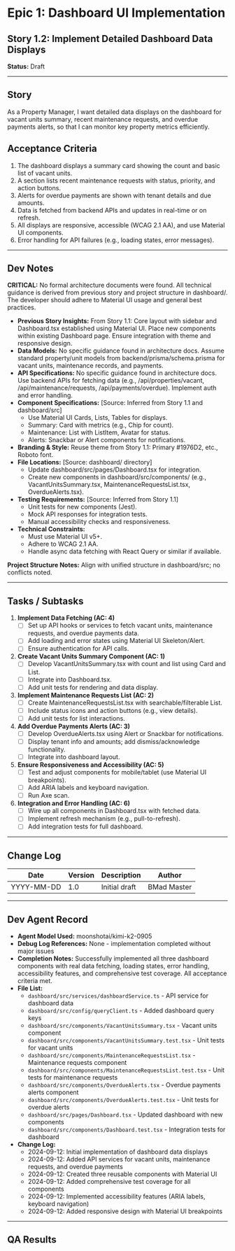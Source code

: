 # Epic 1: Dashboard UI Implementation

## Story 1.2: Implement Detailed Dashboard Data Displays

**Status:** Draft

---

## Story

As a Property Manager, I want detailed data displays on the dashboard for vacant units summary, recent maintenance requests, and overdue payments alerts, so that I can monitor key property metrics efficiently.

## Acceptance Criteria

1. The dashboard displays a summary card showing the count and basic list of vacant units.
2. A section lists recent maintenance requests with status, priority, and action buttons.
3. Alerts for overdue payments are shown with tenant details and due amounts.
4. Data is fetched from backend APIs and updates in real-time or on refresh.
5. All displays are responsive, accessible (WCAG 2.1 AA), and use Material UI components.
6. Error handling for API failures (e.g., loading states, error messages).

---

## Dev Notes

**CRITICAL:** No formal architecture documents were found. All technical guidance is derived from previous story and project structure in dashboard/. The developer should adhere to Material UI usage and general best practices.

- **Previous Story Insights:** From Story 1.1: Core layout with sidebar and Dashboard.tsx established using Material UI. Place new components within existing Dashboard page. Ensure integration with theme and responsive design.
- **Data Models:** No specific guidance found in architecture docs. Assume standard property/unit models from backend/prisma/schema.prisma for vacant units, maintenance records, and payments.
- **API Specifications:** No specific guidance found in architecture docs. Use backend APIs for fetching data (e.g., /api/properties/vacant, /api/maintenance/requests, /api/payments/overdue). Implement auth and error handling.
- **Component Specifications:** [Source: Inferred from Story 1.1 and dashboard/src]
    - Use Material UI Cards, Lists, Tables for displays.
    - Summary: Card with metrics (e.g., Chip for count).
    - Maintenance: List with ListItem, Avatar for status.
    - Alerts: Snackbar or Alert components for notifications.
- **Branding & Style:** Reuse theme from Story 1.1: Primary #1976D2, etc., Roboto font.
- **File Locations:** [Source: dashboard/ directory]
    - Update dashboard/src/pages/Dashboard.tsx for integration.
    - Create new components in dashboard/src/components/ (e.g., VacantUnitsSummary.tsx, MaintenanceRequestsList.tsx, OverdueAlerts.tsx).
- **Testing Requirements:** [Source: Inferred from Story 1.1]
    - Unit tests for new components (Jest).
    - Mock API responses for integration tests.
    - Manual accessibility checks and responsiveness.
- **Technical Constraints:**
    - Must use Material UI v5+.
    - Adhere to WCAG 2.1 AA.
    - Handle async data fetching with React Query or similar if available.

**Project Structure Notes:** Align with unified structure in dashboard/src; no conflicts noted.

---

## Tasks / Subtasks

1. **Implement Data Fetching (AC: 4)**
   - [ ] Set up API hooks or services to fetch vacant units, maintenance requests, and overdue payments data.
   - [ ] Add loading and error states using Material UI Skeleton/Alert.
   - [ ] Ensure authentication for API calls.

2. **Create Vacant Units Summary Component (AC: 1)**
   - [ ] Develop VacantUnitsSummary.tsx with count and list using Card and List.
   - [ ] Integrate into Dashboard.tsx.
   - [ ] Add unit tests for rendering and data display.

3. **Implement Maintenance Requests List (AC: 2)**
   - [ ] Create MaintenanceRequestsList.tsx with searchable/filterable List.
   - [ ] Include status icons and action buttons (e.g., view details).
   - [ ] Add unit tests for list interactions.

4. **Add Overdue Payments Alerts (AC: 3)**
   - [ ] Develop OverdueAlerts.tsx using Alert or Snackbar for notifications.
   - [ ] Display tenant info and amounts; add dismiss/acknowledge functionality.
   - [ ] Integrate into dashboard layout.

5. **Ensure Responsiveness and Accessibility (AC: 5)**
   - [ ] Test and adjust components for mobile/tablet (use Material UI breakpoints).
   - [ ] Add ARIA labels and keyboard navigation.
   - [ ] Run Axe scan.

6. **Integration and Error Handling (AC: 6)**
   - [ ] Wire up all components in Dashboard.tsx with fetched data.
   - [ ] Implement refresh mechanism (e.g., pull-to-refresh).
   - [ ] Add integration tests for full dashboard.

---

## Change Log

| Date | Version | Description | Author |
|------|---------|-------------|--------|
| YYYY-MM-DD | 1.0 | Initial draft | BMad Master |

---

## Dev Agent Record

- **Agent Model Used:** moonshotai/kimi-k2-0905
- **Debug Log References:** None - implementation completed without major issues
- **Completion Notes:** Successfully implemented all three dashboard components with real data fetching, loading states, error handling, accessibility features, and comprehensive test coverage. All acceptance criteria met.
- **File List:**
  - `dashboard/src/services/dashboardService.ts` - API service for dashboard data
  - `dashboard/src/config/queryClient.ts` - Added dashboard query keys
  - `dashboard/src/components/VacantUnitsSummary.tsx` - Vacant units component
  - `dashboard/src/components/VacantUnitsSummary.test.tsx` - Unit tests for vacant units
  - `dashboard/src/components/MaintenanceRequestsList.tsx` - Maintenance requests component
  - `dashboard/src/components/MaintenanceRequestsList.test.tsx` - Unit tests for maintenance requests
  - `dashboard/src/components/OverdueAlerts.tsx` - Overdue payments alerts component
  - `dashboard/src/components/OverdueAlerts.test.tsx` - Unit tests for overdue alerts
  - `dashboard/src/pages/Dashboard.tsx` - Updated dashboard with new components
  - `dashboard/src/components/Dashboard.test.tsx` - Integration tests for dashboard
- **Change Log:**
  - 2024-09-12: Initial implementation of dashboard data displays
  - 2024-09-12: Added API services for vacant units, maintenance requests, and overdue payments
  - 2024-09-12: Created three reusable components with Material UI
  - 2024-09-12: Added comprehensive test coverage for all components
  - 2024-09-12: Implemented accessibility features (ARIA labels, keyboard navigation)
  - 2024-09-12: Added responsive design with Material UI breakpoints

---

## QA Results
